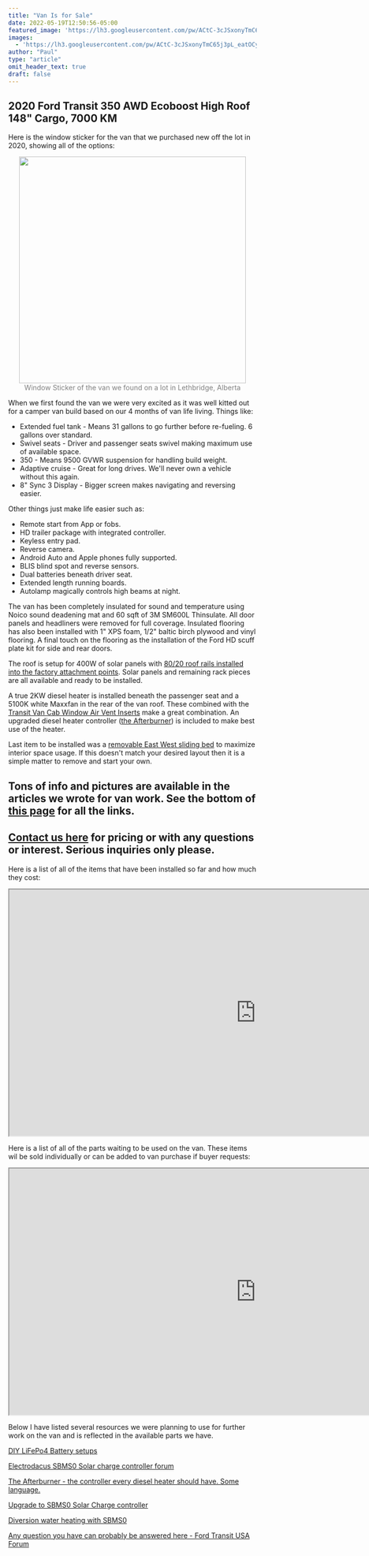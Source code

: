 ```yaml
---
title: "Van Is for Sale"
date: 2022-05-19T12:50:56-05:00
featured_image: 'https://lh3.googleusercontent.com/pw/ACtC-3cJSxonyTmC65j3pL_eatOCylb8hDs8eO-xYOu2Wk6OKGJAgpsq8v3bbuEbdECkQ5kTNJcxBT3KFz_0Y9pICwUPiinObhhm7uMp4JsM4-WsDLmMCdsvwsxiDby-62rkAxtQn0AkLeMgB-4qCVBuceAoPg=w1210-h908-no'
images:
  - 'https://lh3.googleusercontent.com/pw/ACtC-3cJSxonyTmC65j3pL_eatOCylb8hDs8eO-xYOu2Wk6OKGJAgpsq8v3bbuEbdECkQ5kTNJcxBT3KFz_0Y9pICwUPiinObhhm7uMp4JsM4-WsDLmMCdsvwsxiDby-62rkAxtQn0AkLeMgB-4qCVBuceAoPg=w1210-h908-no'
author: "Paul"
type: "article"
omit_header_text: true
draft: false
---
```

## 2020 Ford Transit 350 AWD Ecoboost High Roof 148" Cargo, 7000 KM

Here is the window sticker for the van that we purchased new off the lot in 2020, showing all of the options:

<div style="text-align: center">
  <a style="display:inline-block;text-decoration:none;color: grey;" href="https://photos.google.com/share/AF1QipO-0rET7XafecISfWb_1cuW2bY9RzO3vEmhvtBrr3Jx-A-tkV5uajVaanHs-YAJXg/photo/AF1QipMGSXEO40glYfd8VwpWv3DVRNr3mKAwOqwG0ZyY?key=c2lmY3NBczBtaVBZRy1XT3FTZUNiRUpoNmJNY3R3" target="_blank"><img loading="lazy" src="https://lh3.googleusercontent.com/pw/ACtC-3d0s7J33WX1t3valQosCU606JCWHfaPe16yBxXAnmLJ3UP-ZiVib1y8PwKyl9OsvWqTb7gR-Vf9ZVqD1EBK_Kmpkwt-zIXeuOzaGareHAkK2IM-ZcPJYgnX-mL8s2-foz1ge7my02aVeB5lfRe-Q8sYug=w460-no" width="460" /><div>Window Sticker of the van we found on a lot in Lethbridge, Alberta</div></a> 
</div>

When we first found the van we were very excited as it was well kitted out for a camper van build based on our 4 months of van life living.  Things like:
- Extended fuel tank - Means 31 gallons to go further before re-fueling.  6 gallons over standard.
- Swivel seats - Driver and passenger seats swivel making maximum use of available space.
- 350 - Means 9500 GVWR suspension for handling build weight.
- Adaptive cruise - Great for long drives.  We'll never own a vehicle without this again.
- 8" Sync 3 Display - Bigger screen makes navigating and reversing easier.

Other things just make life easier such as:
- Remote start from App or fobs.
- HD trailer package with integrated controller.
- Keyless entry pad.
- Reverse camera.
- Android Auto and Apple phones fully supported.
- BLIS blind spot and reverse sensors.
- Dual batteries beneath driver seat.
- Extended length running boards.
- Autolamp magically controls high beams at night.


The van has been completely insulated for sound and temperature using Noico sound deadening mat and 60 sqft of 3M SM600L Thinsulate.  All door panels and headliners were removed for full coverage.  Insulated flooring has also been installed with 1" XPS foam, 1/2" baltic birch plywood and vinyl flooring.  A final touch on the flooring as the installation of the Ford HD scuff plate kit for side and rear doors.

The roof is setup for 400W of solar panels with [80/20 roof rails installed into the factory attachment points](https://carryonrtw.com/van-life/roof-racks/).  Solar panels and remaining rack pieces are all available and ready to be installed.

A true 2KW diesel heater is installed beneath the passenger seat and a 5100K white Maxxfan in the rear of the van roof.  These combined with the [Transit Van Cab Window Air Vent Inserts](https://vanupgrades.com/products/transit-van-cab-window-air-vent-inserts) make a great combination.  An upgraded diesel heater controller ([the Afterburner](http://www.mrjones.id.au/afterburner/)) is included to make best use of the heater.

Last item to be installed was a [removable East West sliding bed](http://carryonrtw.com/van-life/east-west-sliding-bed/) to maximize interior space usage.  If this doesn't match your desired layout then it is a simple matter to remove and start your own.

## Tons of info and pictures are available in the articles we wrote for van work.  See the bottom of [this page](https://carryonrtw.com/van-life/) for all the links.

## [Contact us here](https://carryonrtw.com/contact/) for pricing or with any questions or interest.  Serious inquiries only please.

Here is a list of all of the items that have been installed so far and how much they cost:

<iframe width=1000 and height=500 src="https://docs.google.com/spreadsheets/d/e/2PACX-1vROUwgLD9M6rItGVVl79fNYhUxwUkUyYnTiaf-giGuXUml0Tm5IGzQi1HZdsf96HqJNBPsQe0AQexNC/pubhtml?gid=0&amp;single=true&amp;widget=true&amp;headers=false"></iframe>

Here is a list of all of the parts waiting to be used on the van.  These items wil be sold individually or can be added to van purchase if buyer requests:

<iframe width=1000 and height=500 src="https://docs.google.com/spreadsheets/d/e/2PACX-1vSW9tvHHkRmRuaptpPDkAwvb3bXHNZcQfpeiV37aRiofiFt9x29ywmsmYiFxm8gVtDT1l5wnS5lnGs2/pubhtml?gid=0&amp;single=true&amp;widget=true&amp;headers=false"></iframe>

Below I have listed several resources we were planning to use for further work on the van and is reflected in the available parts we have.

[DIY LiFePo4 Battery setups](https://diysolarforum.com/forums/diy-lifepo4-battery-banks.22/)

[Electrodacus SBMS0 Solar charge controller forum](https://groups.google.com/g/electrodacus)

[The Afterburner - the controller every diesel heater should have.  Some language.](https://youtu.be/R1Vyez4pUs0)

[Upgrade to SBMS0 Solar Charge controller](https://youtu.be/SjirUYghQSA)

[Diversion water heating with SBMS0](https://youtu.be/TGMZ7bM-Kow)

[Any question you have can probably be answered here - Ford Transit USA Forum](https://www.fordtransitusaforum.com/forums/)